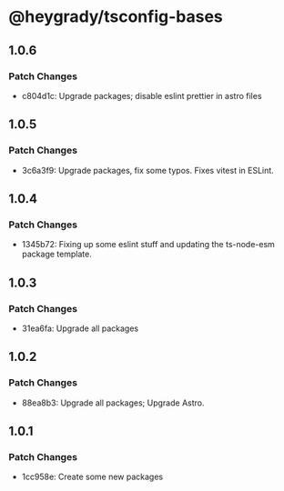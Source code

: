 # @heygrady/tsconfig-bases

## 1.0.6

### Patch Changes

- c804d1c: Upgrade packages; disable eslint prettier in astro files

## 1.0.5

### Patch Changes

- 3c6a3f9: Upgrade packages, fix some typos. Fixes vitest in ESLint.

## 1.0.4

### Patch Changes

- 1345b72: Fixing up some eslint stuff and updating the ts-node-esm package template.

## 1.0.3

### Patch Changes

- 31ea6fa: Upgrade all packages

## 1.0.2

### Patch Changes

- 88ea8b3: Upgrade all packages; Upgrade Astro.

## 1.0.1

### Patch Changes

- 1cc958e: Create some new packages
